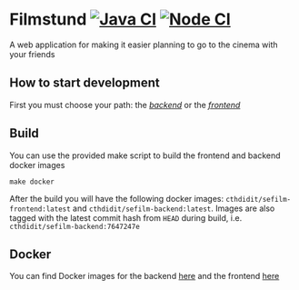 # Filmstund [![Java CI](https://github.com/Filmstund/filmstund/actions/workflows/gradle.yml/badge.svg)](https://github.com/Filmstund/filmstund/actions/workflows/gradle.yml) [![Node CI](https://github.com/Filmstund/filmstund/actions/workflows/nodejs.yml/badge.svg)](https://github.com/Filmstund/filmstund/actions/workflows/nodejs.yml)

A web application for making it easier planning to go to the cinema with your friends

## How to start development
First you must choose your path: the _[backend](backend)_ or the _[frontend](frontend)_

## Build
You can use the provided make script to build the frontend and backend docker images

```
make docker
```

After the build you will have the following docker images: `cthdidit/sefilm-frontend:latest` and `cthdidit/sefilm-backend:latest`.
Images are also tagged with the latest commit hash from `HEAD` during build, i.e. `cthdidit/sefilm-backend:7647247e`

## Docker

You can find Docker images for the backend [here](https://hub.docker.com/r/cthdidit/sefilm-backend/) and the frontend [here](https://hub.docker.com/r/cthdidit/sefilm-frontend/)
